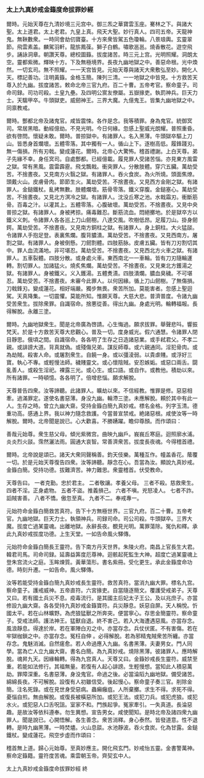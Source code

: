 ### 太上九真妙戒金籙度命拔罪妙經

爾時。元始天尊在九清妙境三元宫中。御三炁之華寶雲玉座。騫林之下。與諸大聖。太上道君。太上老君。九皇上真。飛天大聖。妙行真人。四司五帝。天龍神鬼。無鞅數衆。一時同會劫仞寶臺。十方來衆皆駕五色瓊輪。八景琅輿。玄靈翠節。飛雲素盖。麟駕羽軒。龍旂鳳葆。獅子白鶴。嘯歌邕邕。燒香散花。遊空飛步。誦詠洞章。朝讚天尊。總校圖籙。拔度諸苦。時三元上宫。光明照耀。洞朗太空。靈都紫微。輝映十方。下及無極境界。長夜九幽地獄之中。善惡命根。光中煥然。一切玄司。無不照耀。一一天宫皆見。元始天尊與諸天大衆敷弘至妙。開化人天。標記善功。注明黃籙。金格玉簡。陳列三清。一一地獄之中皆見。十方救苦天尊入於九幽。拔度諸苦。敕命北帝三官九府。百二十曹。五帝考官。察命童子。司命司録。司功司殺。土皇九壘。及四明公賔友僚屬。五嶽掾吏。執罰神兵。巨天力士。天騶甲卒。牛頭獄吏。威劒神王。三界大魔。九億鬼王。皆集九幽地獄之中。同禀教戒。

爾時。酆都北帝及諸鬼官。咸皆震悚。各作是念。我等積罪。身為鬼官。統御㝠司。常居黑暗。動經億劫。不見光明。今日何緣。忽感上聖威光朗耀。普照重昏。欲有啓問。懷疑未敢。爾時。普掠獄中。有諸罪人。名入黑薄。牛頭獄卒驅上刀山。皆悉身首爛壞。五體零落。其中獨有一人。循山上下。逐樹高低。履鋒踐刃。無一傷損。所有刃戟。變成蓮花。爾時。北帝心大驚怖。稽首禮謝。上白天尊。弟子先緣不幸。身任㝠司。自處酆都。已經億載。履見罪人受諸苦惱。亦見東方風雷之獄。常有黑風。震雷霹靂。飛戈飄戟。衝突罪人。分散肢體。穿穴五臟。萬劫受苦。不捨晝夜。又見南方火翳之獄。有諸罪人。吞火食炭。為火所燒。頭面焦燎。頭戴火山。皮膚骨肉。節節生火。萬劫受苦。不捨晝夜。又見西方金剛之獄。有諸罪人。金鎚鐵杖。亂拷無數。肢體爛壞。筋骨零落。鐵义穿腹。金鎚塞心。萬劫受苦。不捨晝夜。又見北方溟冷之獄。有諸罪人。沈没丘寒之池。水戟霜刃。衝斷筋骨。百毒之汁。以灌其上。五體零落。心腹破壞。萬劫受苦。不捨晝夜。又見中央普掠之獄。有諸罪人。身被拷掠。痛毒難忍。斷筋流血。悶絕擲地。於是獄卒方以鐵义义刺。令諸罪人各各巡上刀山劒樹。八達交風。吹樹低昂。足履刀山。掛身劒鍔。萬劫受苦。不捨晝夜。又見南方銅柱之獄。有諸罪人。身上銅柱。大火猛𦦨。令諸罪人手抱足登。表裏焦爛。腹背膿潰。萬劫受苦。不捨晝夜。又見西南方。屠割之獄。有諸罪人。身被倒懸。刀劒割體。四肢筋脉。皮膚五臟。皆有刀刃割切其中。罪人血流滿地。非可堪忍。萬劫受苦。不捨晝夜。又見西北方火車之獄。有諸罪人。五車裂體。四肢分散。或身處火車。東西南北一一車輪。皆有刀刃隨輪運轉。割切罪人。加諸猛火。燒炙焦爛。萬劫受苦。不捨晝夜。又見東北方鑊湯之獄。有諸罪人。身被鐵义。义入鑊湯。五體煑漬。四肢潰爛。膿血臭穢。不可堪忍。萬劫受苦。不捨晝夜。未審今此罪人。以何因緣。循上刀山劒樹。了無傷損。刀戟鋒刃。變成蓮花。相好端嚴。獨步無畏。衆苦所加。莫能害者。忽感上聖迴駕。天真降集。一切震懼。莫能所知。惟願天尊。大慈大悲。普濟普度。令諸九幽受苦衆生。拔除衆罪。自識宿命。捨悪從善。得出九幽。身處光明。輪轉福報。長得解脫。永離三塗。

爾時。九幽地獄衆生。聞是北帝廣為啓請。心生悔過。願求拔罪。舉聲悲呌。響振梵天。於是十方救苦天尊大悲觀心。普及一切。度身威光。假六通慧。令諸罪人閉目靜思。俄頃之間。自識宿命。各各明了生存之日造諸惡業。或手弒君父。不孝二親。或誹謗大道。背真就偽。或殘傷兄弟。謀反師尊。或六親通同。淫犯骨肉。或為劫賊。殺害人命。或屠割衆生。自饒一身。或以彊淩弱。以貴虐賤。或浮好三寶。執心不專。或輕慢法師。穢賤靈文。或心懷陰賊。安忍嫉姤。或惡口兩舌。闘亂善人。或殺生淫祀。裸露三光。或心生。或口語。或自作。或教他。積劫以來。所有諸罪。一時頓憶。各各明了。倍增悲惱。願求解脫。

天尊普告四衆。汝等諦聽。此諸罪人。曠劫以來。不信經教。惟罪是修。惡惡相牽。過滿罪定。遂使名書惡薄。身没九幽。輪滯三塗。未應解脫。頼於其中有此一人。生存之時。曾立九幽大齋。受持金籙白簡九真妙戒。標名金格。列字玉清。德重功高。感通上界。我以神力隨念救護。今當普宣禁戒。絶諸惡根。咸使汝等一時解脫。爾時。北帝聞是說已。心大歡喜。不勝踴躍。瞻仰尊顏。而作頌曰：

善哉元始尊。衆生慈父母。傾光紫微宫。曲映九幽戶。峩峩丘寒庭。迴照廓水浦。炎炎烈火𦦨。霈然灑法雨。圓通大哀智。常善濟衆苦。拔度長夜魂。今得稽首禮。

爾時。北帝說是頌已。諸天大衆同聲稱善。鈞天伎樂。萬種互作。幢盖香花。䕃覆一切。於是元始天尊復告四衆。汝等諦聽。靜念在心。吾當為汝。顯說九真妙戒。金籙白簡。受持功德。拔難濟苦。神力難思。衆靈稽首。伏受教命。

天尊告曰。
一者克勤。忠於君主。
二者敬讓。孝養父母。
三者不殺。慈救衆生。
四者不淫。正身處物。
五者不盜。推義損己。
六者不嗔。兇怒凌人。
七者不詐。謟賊害善。
八者不憍。傲忽至真。
九者不二。奉戒專一。

元始符命金籙白簡救苦真符。告下十方無極世界。三官九府。百二十曹。五帝考官。九幽地獄。巨天力士。執領神兵。司録司命。司公司殺。牛頭獄卒。三界大魔。拔度亡過某靈魂。出離地獄。永辭長夜。覩見光明。萬罪蕩除。冤仇和釋。承此九真妙戒拔度功德。上生天堂。一如告命風火驛傳。

元始符命金籙白簡長王靈符。告下南方丹天世界。朱陵火府。南昌上官長生大君。 韓君司馬。司命司録。延壽益筭度厄尊神。迴骸起死監生大神。超度亡過某靈魂上登朱宫流火之庭。玉眸煉質。黃華蕩形。書名紫冊。受化更生。承此金籙度命功德。時刻升遷。一如告命。風火驛傳。

汝等若能受持金籙白簡九真妙戒長生靈符。救苦真符。當消九幽大罪。標名九宫。察命童子。護戒威神。五帝直符。六宮掾吏。自當隨逐簡文。覆護受戒弟子。天尊又曰。若有國土兵災不息。疫毒流行。是其國主后妃太子王公。及以兆庶子。亦當修設九幽大齋。各各受持九真妙戒金籙寶符。兵災靜息。妖惡自屏。天人稱悅。忻國太平。若在山林曠野。為虎狼猛獸之所奔突。便當寧心。存思金簡靈符。察命童子。受戒法師。護法神王。猛獸自退。終不害己。若入大海遭遇惡風。亦當存念。風浪靜息。得達於岸。若在軍陣白刃之中。亦當存念。兵仗伏匿。不有害傷。若在牢獄枷鎖之中。亦當存念。冤枉自伸 。必得解脫。若為邪精鬼賊衆苦所纏。亦當存念。鬼魅消滅。自然瘥愈。若人命過應入九幽。名書黑薄。夫妻男女。門人同學。當為亡人立九幽大齋。書名白簡。為九真妙戒。燒除黑薄。彼諸罪人。應時解脫。魂昇九天。因緣輪轉。得為九宫真人。天尊又曰。金籙妙戒長生靈符。威禁至重。若能如法修行。其福無量。若復有人起心誹謗。生輕慢想。當知此人積惡萬劫。罪障深重。名書惡薄。身没鬼官。命過之後。必當淪䧟九幽地獄。備受諸苦。綿綿長夜。不可解脫。設復有人初雖信受。後起慢心。察命童子奏三官。削除金簡。注名死錄。或在見世身受惡病。蟲癩癰疽。人所棄擲。求生不得。求死不得。憂惱自煎。無由解脫。或復長被橫惡所加。或犯王法。或犯刀兵。或犯虎狼。或犯水火。或犯惡人口舌呪詛。室家不和。門族起爭。冤家牽引。一失真道。長淪惡趣。是故汝等依科遵奉。勿生異想。宣告男女。咸使聞知。是時北帝及諸四衆九幽罪人。聞是說已。心開悟解。各生善念。衆苦消釋。身心泰然。皆發道意。性不退轉。是時九幽黑薄。一時焚燼。火山息燄。水池靜波。吞火食炭。化為甘露。金鎚鐵杖。變成蓮花。飛空步虛而作頌曰：

稽首無上道。歸心元始尊。至真妙應主。開化飛玄門。妙戒怡五靈。金書警萬神。察命定籙籍。靈符度苦魂。乘雲朝玉帝。齊契玄中人。

太上九真妙戒金籙度命拔罪妙經 終
